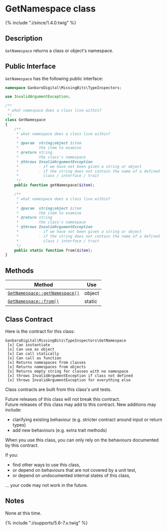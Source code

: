 # GetNamespace class

{% include ".i/since/1.4.0.twig" %}

## Description

`GetNamespace` returns a class or object's namespace.

## Public Interface

`GetNamespace` has the following public interface:

```php
namespace GanbaroDigital\MissingBits\TypeInspectors;

use InvalidArgumentException;

/**
 * what namespace does a class live within?
 */
class GetNamespace
{
    /**
     * what namespace does a class live within?
     *
     * @param  string|object $item
     *         the item to examine
     * @return string
     *         the class's namespace
     * @throws InvalidArgumentException
     *         - if we have not been given a string or object
     *         - if the string does not contain the name of a defined
     *           class / interface / trait
     */
    public function getNamespace($item);

    /**
     * what namespace does a class live within?
     *
     * @param  string|object $item
     *         the item to examine
     * @return string
     *         the class's namespace
     * @throws InvalidArgumentException
     *         - if we have not been given a string or object
     *         - if the string does not contain the name of a defined
     *           class / interface / trait
     */
    public static function from($item);
}
```

## Methods

Method | Use
-------|----
[`GetNamespace::getNamespace()`](GetNamespace.getNamespace.html) | object
[`GetNamespace::from()`](GetNamespace.from.html) | static

## Class Contract

Here is the contract for this class:

    GanbaroDigital\MissingBits\TypeInspectors\GetNamespace
     [x] Can instantiate
     [x] Can use as object
     [x] Can call statically
     [x] Can call as function
     [x] Returns namespaces from classes
     [x] Returns namespaces from objects
     [x] Returns empty string for classes with no namespace
     [x] throws InvalidArgumentException if class not defined
     [x] throws InvalidArgumentException for everything else

Class contracts are built from this class's unit tests.

<div class="callout success">
Future releases of this class will not break this contract.
</div>

<div class="callout info" markdown="1">
Future releases of this class may add to this contract. New additions may include:

* clarifying existing behaviour (e.g. stricter contract around input or return types)
* add new behaviours (e.g. extra trait methods)
</div>

<div class="callout warning" markdown="1">
When you use this class, you can only rely on the behaviours documented by this contract.

If you:

* find other ways to use this class,
* or depend on behaviours that are not covered by a unit test,
* or depend on undocumented internal states of this class,

... your code may not work in the future.
</div>

## Notes

None at this time.

{% include ".i/supports/5.6-7.x.twig" %}
